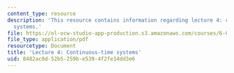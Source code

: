```yaml
---
content_type: resource
description: 'This resource contains information regarding lecture 4: continuous-time
  systems.'
file: https://ol-ocw-studio-app-production.s3.amazonaws.com/courses/6-003-signals-and-systems-fall-2011/8482ac0d52b5259be5394f2fe14dd3e6_MIT6_003F11_lec04.pdf
file_type: application/pdf
resourcetype: Document
title: 'Lecture 4: Continuous-time systems'
uid: 8482ac0d-52b5-259b-e539-4f2fe14dd3e6
---
```

